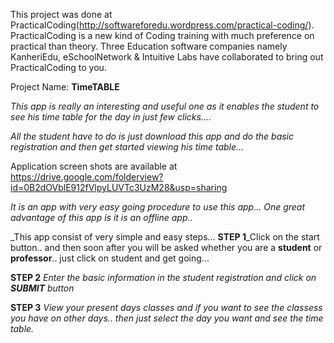 This project was done at PracticalCoding(http://softwareforedu.wordpress.com/practical-coding/). PracticalCoding is a new kind of Coding training with much preference on practical than theory. Three Education software companies namely KanheriEdu, eSchoolNetwork & Intuitive Labs have collaborated to bring out PracticalCoding to you.

Project Name: **TimeTABLE**

_This app is really an interesting and useful one as it enables the student to see his time table for the day in just few clicks...._

_All the student have to do is just download this app and do the basic registration and then get started viewing his time table..._

Application screen shots are available at https://drive.google.com/folderview?id=0B2dOVblE912fVlpyLUVTc3UzM28&usp=sharing

_It is an app with very easy going procedure to use this app... One great advantage of this app is it is an offline app.._

_This app consist of very simple and easy steps...
**STEP 1**_Click on the start button.. and then soon after you will be asked whether you are a **student** or **professor**.. just click on student and get going...


**STEP 2**
_Enter the basic information in the student registration and click on **SUBMIT** button_


**STEP 3**
_View your present days classes and if you want to see the classess you have on other days..  then just select the day you want and see the time table._